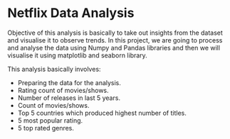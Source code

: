 # Netflix Data Analysis
 
Objective of this analysis is basically to take out insights from the dataset and visualise it to observe trends. In this project, we are going to process and analyse the data using Numpy and Pandas libraries and then we will visualise it using matplotlib and seaborn library.

This analysis basically involves:

- Preparing the data for the analysis.
- Rating count of movies/shows.
- Number of releases in last 5 years.
- Count of movies/shows.
- Top 5 countries which produced highest number of titles. 
- 5 most popular rating.
- 5 top rated genres.
